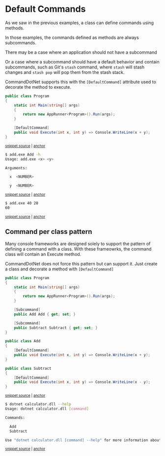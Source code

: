 # Default Commands

As we saw in the previous examples, a class can define commands using methods. 

In those examples, the commands defined as methods are always subcommands.

There may be a case where an application should not have a subcommand 

Or a case where a subcommand should have a default behavior and contain subcommands, such as Git's `stash` command, where `stash` will stash changes and `stash pop` will pop them from the stash stack.

CommandDotNet supports this with the `[DefaultCommand]` attribute used to decorate the method to execute.

<!-- snippet: getting-started-140-default-commands -->
<a id='snippet-getting-started-140-default-commands'></a>
```c#
public class Program
{
    static int Main(string[] args)
    {
        return new AppRunner<Program>().Run(args);
    }

    [DefaultCommand]
    public void Execute(int x, int y) => Console.WriteLine(x + y);
}
```
<sup><a href='https://github.com/bilal-fazlani/commanddotnet/blob/master/CommandDotNet.DocExamples/GettingStarted/Getting_Started_140_Default_Commands.cs#L13-L24' title='Snippet source file'>snippet source</a> | <a href='#snippet-getting-started-140-default-commands' title='Start of snippet'>anchor</a></sup>
<!-- endSnippet -->

<!-- snippet: getting-started-140-default-commands-help -->
<a id='snippet-getting-started-140-default-commands-help'></a>
```bash
$ add.exe Add -h
Usage: add.exe <x> <y>

Arguments:

  x  <NUMBER>

  y  <NUMBER>
```
<sup><a href='https://github.com/bilal-fazlani/commanddotnet/blob/master/CommandDotNet.DocExamples/BashSnippets/getting-started-140-default-commands-help.bash#L1-L10' title='Snippet source file'>snippet source</a> | <a href='#snippet-getting-started-140-default-commands-help' title='Start of snippet'>anchor</a></sup>
<!-- endSnippet -->

<!-- snippet: getting-started-140-default-commands-add -->
<a id='snippet-getting-started-140-default-commands-add'></a>
```bash
$ add.exe 40 20
60
```
<sup><a href='https://github.com/bilal-fazlani/commanddotnet/blob/master/CommandDotNet.DocExamples/BashSnippets/getting-started-140-default-commands-add.bash#L1-L4' title='Snippet source file'>snippet source</a> | <a href='#snippet-getting-started-140-default-commands-add' title='Start of snippet'>anchor</a></sup>
<!-- endSnippet -->

## Command per class pattern

Many console frameworks are designed solely to support the pattern of defining a command with a class.
With these frameowrks, the command class will contain an Execute method.

CommandDotNet does not force this pattern but can support it. Just create a class and decorate a method with `[DefaultCommand]`


<!-- snippet: getting-started-140-default-commands-command-per-class -->
<a id='snippet-getting-started-140-default-commands-command-per-class'></a>
```c#
public class Program
{
    static int Main(string[] args)
    {
        return new AppRunner<Program>().Run(args);
    }

    [Subcommand]
    public Add Add { get; set; }

    [Subcommand]
    public Subtract Subtract { get; set; }
}

public class Add
{
    [DefaultCommand]
    public void Execute(int x, int y) => Console.WriteLine(x + y);
}

public class Subtract
{
    [DefaultCommand]
    public void Execute(int x, int y) => Console.WriteLine(x - y);
}
```
<sup><a href='https://github.com/bilal-fazlani/commanddotnet/blob/master/CommandDotNet.DocExamples/GettingStarted/Getting_Started_140_Default_Commands.cs#L28-L54' title='Snippet source file'>snippet source</a> | <a href='#snippet-getting-started-140-default-commands-command-per-class' title='Start of snippet'>anchor</a></sup>
<!-- endSnippet -->

<!-- snippet: getting-started-140-default-commands-help-command-per-class -->
<a id='snippet-getting-started-140-default-commands-help-command-per-class'></a>
```bash
$ dotnet calculator.dll --help
Usage: dotnet calculator.dll [command]

Commands:

  Add
  Subtract

Use "dotnet calculator.dll [command] --help" for more information about a command.
```
<sup><a href='https://github.com/bilal-fazlani/commanddotnet/blob/master/CommandDotNet.DocExamples/BashSnippets/getting-started-140-default-commands-help-command-per-class.bash#L1-L11' title='Snippet source file'>snippet source</a> | <a href='#snippet-getting-started-140-default-commands-help-command-per-class' title='Start of snippet'>anchor</a></sup>
<!-- endSnippet -->
